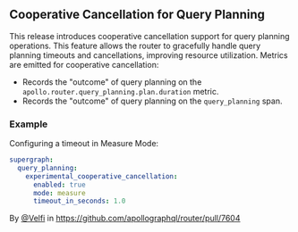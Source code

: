 ## Cooperative Cancellation for Query Planning

This release introduces cooperative cancellation support for query planning operations. This feature allows the router
to gracefully handle query planning timeouts and cancellations, improving resource utilization.
Metrics are emitted for cooperative cancellation:

- Records the "outcome" of query planning on the `apollo.router.query_planning.plan.duration` metric.
- Records the "outcome" of query planning on the `query_planning` span.

### Example

Configuring a timeout in Measure Mode:
```yaml
supergraph:
  query_planning:
    experimental_cooperative_cancellation:
      enabled: true
      mode: measure
      timeout_in_seconds: 1.0
```

By [@Velfi](https://github.com/Velfi) in https://github.com/apollographql/router/pull/7604

